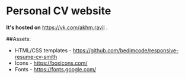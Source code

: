 # Personal CV website

**It's hosted on** https://vk.com/akhm.ravil .

##Assets:
+ HTML/CSS templates - https://github.com/bedimcode/responsive-resume-cv-smith
+ Icons - https://boxicons.com/
+ Fonts - https://fonts.google.com/

